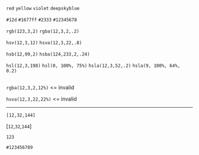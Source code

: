 <!-- expected -->

`red`
`yellow`
`violet`
`deepskyblue`

`#12d`
`#1677ff`
`#2333`
`#12345678`

`rgb(123,3,2)`
`rgba(12,3,2,.2)`

`hsv(12,3,12)`
`hsva(12,3,22,.8)`

`hsb(12,99,2)`
`hsba(124,233,2,.24)`

`hsl(12,3,198)`
`hsl(0, 100%, 75%)`
`hsla(12,3,52,.2)`
`hsla(9, 100%, 64%, 0.2)`

## <!-- 👇👇👇 invalid 👇👇👇 -->

`rgba(12,3,2,12%)` <= invalid

`hsva(12,3,22,22%)` <= invalid

---

`[12,32,144]`

[`12`,`32`,`144`]

`123`

`#123456789`

